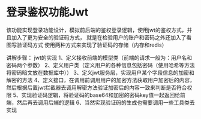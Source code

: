# 登录鉴权功能Jwt
该功能实现登录功能设计，模拟前后端的鉴权登录逻辑，使用jwt的鉴权方式，并且加入了更为安全的验证码方式，
就是在检验用户的账户和密码之外还加入了看图写验证码方式
使用两种方式来实现了验证码的存储（内存和redis）


讲解步骤：
jwt的实现
1、定义接收前端的模型类（前端的请求一般为：用户名和密码两个参数）
2、定义用户类（定义用户的各种信息包括密码（使用哈希等方法将密码暗文放在数据库中））
3、定义jwt服务层，实现用户某个字段信息的加密和解密的方法
4、定义接口，在调用前调用用户的加密方法获取用户加密后的内容，然后根据后置jwt拦截器去调用解密方法验证加密后的内容一致来判断是否符合权限
5、实现验证码逻辑，将验证码的base64和加密的密码key值一起返回给前端，然后再去调用后端的逻辑
6、当然实现验证码的生成也需要调用一些工具类去实现


